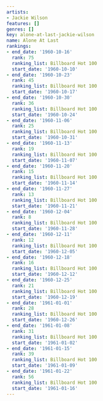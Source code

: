 ```yaml
---
artists:
- Jackie Wilson
features: []
genres: []
key: alone-at-last-jackie-wilson
name: Alone At Last
rankings:
- end_date: '1960-10-16'
  rank: 75
  ranking_list: Billboard Hot 100
  start_date: '1960-10-10'
- end_date: '1960-10-23'
  rank: 45
  ranking_list: Billboard Hot 100
  start_date: '1960-10-17'
- end_date: '1960-10-30'
  rank: 36
  ranking_list: Billboard Hot 100
  start_date: '1960-10-24'
- end_date: '1960-11-06'
  rank: 25
  ranking_list: Billboard Hot 100
  start_date: '1960-10-31'
- end_date: '1960-11-13'
  rank: 19
  ranking_list: Billboard Hot 100
  start_date: '1960-11-07'
- end_date: '1960-11-20'
  rank: 15
  ranking_list: Billboard Hot 100
  start_date: '1960-11-14'
- end_date: '1960-11-27'
  rank: 13
  ranking_list: Billboard Hot 100
  start_date: '1960-11-21'
- end_date: '1960-12-04'
  rank: 8
  ranking_list: Billboard Hot 100
  start_date: '1960-11-28'
- end_date: '1960-12-11'
  rank: 12
  ranking_list: Billboard Hot 100
  start_date: '1960-12-05'
- end_date: '1960-12-18'
  rank: 16
  ranking_list: Billboard Hot 100
  start_date: '1960-12-12'
- end_date: '1960-12-25'
  rank: 21
  ranking_list: Billboard Hot 100
  start_date: '1960-12-19'
- end_date: '1961-01-01'
  rank: 28
  ranking_list: Billboard Hot 100
  start_date: '1960-12-26'
- end_date: '1961-01-08'
  rank: 31
  ranking_list: Billboard Hot 100
  start_date: '1961-01-02'
- end_date: '1961-01-15'
  rank: 39
  ranking_list: Billboard Hot 100
  start_date: '1961-01-09'
- end_date: '1961-01-22'
  rank: 56
  ranking_list: Billboard Hot 100
  start_date: '1961-01-16'
---
```


